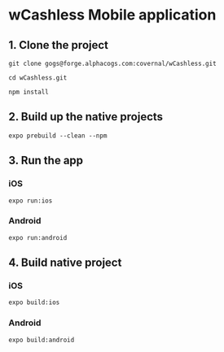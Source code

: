 # wCashless Mobile application

## 1. Clone the project

`git clone gogs@forge.alphacogs.com:covernal/wCashless.git`

`cd wCashless.git`

`npm install`

## 2. Build up the native projects

`expo prebuild --clean --npm`

## 3. Run the app

### iOS

`expo run:ios`

### Android

`expo run:android`


## 4. Build native project

### iOS

`expo build:ios`

### Android

`expo build:android`